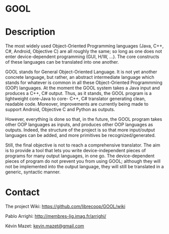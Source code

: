 GOOL
====

Description
==

The most widely used Object-Oriented Programming languages (Java, C++, C#, Android, Objective C) are all roughly the same; so long as one does not enter device-dependent programming (GUI, H/W, ...). The core constructs of these languages can be translated into one another.

GOOL stands for General Object-Oriented Language. It is not yet another concrete language, but rather, an abstract intermediate language which stands for whatever is common in all these Object-Oriented Programmming (OOP) languages. At the moment the GOOL system takes a Java input and produces a C++, C# output. Thus, as it stands, the GOOL program is a lightweight core-Java to core- C++, C# translator generating clean, readable code. Moreover, improvements are currently being made to support Android, Objective C and Python as outputs.

However, everything is done so that, in the future, the GOOL program takes other OOP languages as inputs, and produces other OOP languages as outputs. Indeed, the structure of the project is so that more input/output languages can be added, and more primitives be recognized/generated.

Still, the final objective is not to reach a comprehensive translator. The aim is to provide a tool that lets you write device-independent pieces of programs for many output languages, in one go. The device-dependent pieces of program do not prevent you from using GOOL; although they will not be implemented into the output language, they will still be translated in a generic, syntactic manner.



Contact
==

The project Wiki: https://github.com/librecoop/GOOL/wiki


Pablo Arrighi: http://membres-lig.imag.fr/arrighi/

Kévin Mazet: kevin.mazet@gmail.com
